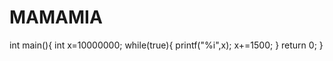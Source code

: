 # MAMAMIA
int main(){     int x=10000000;         while(true){         printf("%i",x);         x+=1500;     }         return 0; }
